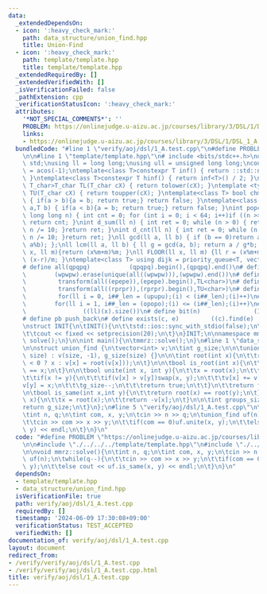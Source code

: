 ```yaml
---
data:
  _extendedDependsOn:
  - icon: ':heavy_check_mark:'
    path: data_structure/union_find.hpp
    title: Union-Find
  - icon: ':heavy_check_mark:'
    path: template/template.hpp
    title: template/template.hpp
  _extendedRequiredBy: []
  _extendedVerifiedWith: []
  _isVerificationFailed: false
  _pathExtension: cpp
  _verificationStatusIcon: ':heavy_check_mark:'
  attributes:
    '*NOT_SPECIAL_COMMENTS*': ''
    PROBLEM: https://onlinejudge.u-aizu.ac.jp/courses/library/3/DSL/1/DSL_1_A
    links:
    - https://onlinejudge.u-aizu.ac.jp/courses/library/3/DSL/1/DSL_1_A
  bundledCode: "#line 1 \"verify/aoj/dsl/1_A.test.cpp\"\n#define PROBLEM \"https://onlinejudge.u-aizu.ac.jp/courses/library/3/DSL/1/DSL_1_A\"\
    \n\n#line 1 \"template/template.hpp\"\n# include <bits/stdc++.h>\nusing namespace\
    \ std;\nusing ll = long long;\nusing ull = unsigned long long;\nconst double pi\
    \ = acos(-1);\ntemplate<class T>constexpr T inf() { return ::std::numeric_limits<T>::max();\
    \ }\ntemplate<class T>constexpr T hinf() { return inf<T>() / 2; }\ntemplate <typename\
    \ T_char>T_char TL(T_char cX) { return tolower(cX); }\ntemplate <typename T_char>T_char\
    \ TU(T_char cX) { return toupper(cX); }\ntemplate<class T> bool chmin(T& a,T b)\
    \ { if(a > b){a = b; return true;} return false; }\ntemplate<class T> bool chmax(T&\
    \ a,T b) { if(a < b){a = b; return true;} return false; }\nint popcnt(unsigned\
    \ long long n) { int cnt = 0; for (int i = 0; i < 64; i++)if ((n >> i) & 1)cnt++;\
    \ return cnt; }\nint d_sum(ll n) { int ret = 0; while (n > 0) { ret += n % 10;\
    \ n /= 10; }return ret; }\nint d_cnt(ll n) { int ret = 0; while (n > 0) { ret++;\
    \ n /= 10; }return ret; }\nll gcd(ll a, ll b) { if (b == 0)return a; return gcd(b,\
    \ a%b); };\nll lcm(ll a, ll b) { ll g = gcd(a, b); return a / g*b; };\nll MOD(ll\
    \ x, ll m){return (x%m+m)%m; }\nll FLOOR(ll x, ll m) {ll r = (x%m+m)%m; return\
    \ (x-r)/m; }\ntemplate<class T> using dijk = priority_queue<T, vector<T>, greater<T>>;\n\
    # define all(qpqpq)           (qpqpq).begin(),(qpqpq).end()\n# define UNIQUE(wpwpw)\
    \        (wpwpw).erase(unique(all((wpwpw))),(wpwpw).end())\n# define LOWER(epepe)\
    \         transform(all((epepe)),(epepe).begin(),TL<char>)\n# define UPPER(rprpr)\
    \         transform(all((rprpr)),(rprpr).begin(),TU<char>)\n# define rep(i,upupu)\
    \         for(ll i = 0, i##_len = (upupu);(i) < (i##_len);(i)++)\n# define reps(i,opopo)\
    \        for(ll i = 1, i##_len = (opopo);(i) <= (i##_len);(i)++)\n# define len(x)\
    \                ((ll)(x).size())\n# define bit(n)               (1LL << (n))\n\
    # define pb push_back\n# define exists(c, e)         ((c).find(e) != (c).end())\n\
    \nstruct INIT{\n\tINIT(){\n\t\tstd::ios::sync_with_stdio(false);\n\t\tstd::cin.tie(0);\n\
    \t\tcout << fixed << setprecision(20);\n\t}\n}INIT;\n\nnamespace mmrz {\n\tvoid\
    \ solve();\n}\n\nint main(){\n\tmmrz::solve();\n}\n#line 1 \"data_structure/union_find.hpp\"\
    \n\nstruct union_find {\n\tvector<int> v;\n\tint g_size;\n\n\tunion_find(size_t\
    \ size) : v(size, -1), g_size(size) {}\n\n\tint root(int x){\n\t\treturn (v[x]\
    \ < 0 ? x : v[x] = root(v[x]));\n\t}\n\n\tbool is_root(int x){\n\t\treturn root(x)\
    \ == x;\n\t}\n\n\tbool unite(int x, int y){\n\t\tx = root(x);\n\t\ty = root(y);\n\
    \t\tif(x != y){\n\t\t\tif(v[x] > v[y])swap(x, y);\n\t\t\tv[x] += v[y];\n\t\t\t\
    v[y] = x;\n\t\t\tg_size--;\n\t\t\treturn true;\n\t\t}\n\t\treturn false;\n\t}\n\
    \n\tbool is_same(int x,int y){\n\t\treturn root(x) == root(y);\n\t}\n\n\tint get_size(int\
    \ x){\n\t\tx = root(x);\n\t\treturn -v[x];\n\t}\n\n\tint groups_size(){\n\t\t\
    return g_size;\n\t}\n};\n#line 5 \"verify/aoj/dsl/1_A.test.cpp\"\n\nvoid mmrz::solve(){\n\
    \tint n, q;\n\tint com, x, y;\n\tcin >> n >> q;\n\tunion_find uf(n);\n\twhile(q--){\n\
    \t\tcin >> com >> x >> y;\n\t\tif(com == 0)uf.unite(x, y);\n\t\telse cout << uf.is_same(x,\
    \ y) << endl;\n\t}\n}\n"
  code: "#define PROBLEM \"https://onlinejudge.u-aizu.ac.jp/courses/library/3/DSL/1/DSL_1_A\"\
    \n\n#include \"./../../../template/template.hpp\"\n#include \"./../../../data_structure/union_find.hpp\"\
    \n\nvoid mmrz::solve(){\n\tint n, q;\n\tint com, x, y;\n\tcin >> n >> q;\n\tunion_find\
    \ uf(n);\n\twhile(q--){\n\t\tcin >> com >> x >> y;\n\t\tif(com == 0)uf.unite(x,\
    \ y);\n\t\telse cout << uf.is_same(x, y) << endl;\n\t}\n}\n"
  dependsOn:
  - template/template.hpp
  - data_structure/union_find.hpp
  isVerificationFile: true
  path: verify/aoj/dsl/1_A.test.cpp
  requiredBy: []
  timestamp: '2024-06-09 17:30:08+09:00'
  verificationStatus: TEST_ACCEPTED
  verifiedWith: []
documentation_of: verify/aoj/dsl/1_A.test.cpp
layout: document
redirect_from:
- /verify/verify/aoj/dsl/1_A.test.cpp
- /verify/verify/aoj/dsl/1_A.test.cpp.html
title: verify/aoj/dsl/1_A.test.cpp
---
```

